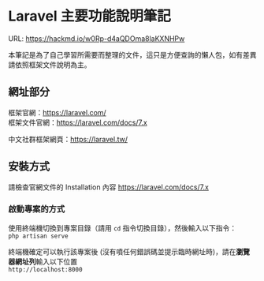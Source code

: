 # Laravel 主要功能說明筆記
URL: https://hackmd.io/w0Rp-d4aQDOma8laKXNHPw

本筆記是為了自己學習所需要而整理的文件，這只是方便查詢的懶人包，如有差異請依照框架文件說明為主。

## 網址部分
框架官網：https://laravel.com/  
框架文件官網：https://laravel.com/docs/7.x  

中文社群框架網頁：https://laravel.tw/

## 安裝方式
請檢查官網文件的 Installation 內容
https://laravel.com/docs/7.x

### 啟動專案的方式
使用終端機切換到專案目錄（請用 `cd` 指令切換目錄），然後輸入以下指令：  
`php artisan serve`

終端機確定可以執行該專案後 (沒有噴任何錯誤碼並提示臨時網址時)，請在**瀏覽器網址列**輸入以下位置  
`http://localhost:8000`
